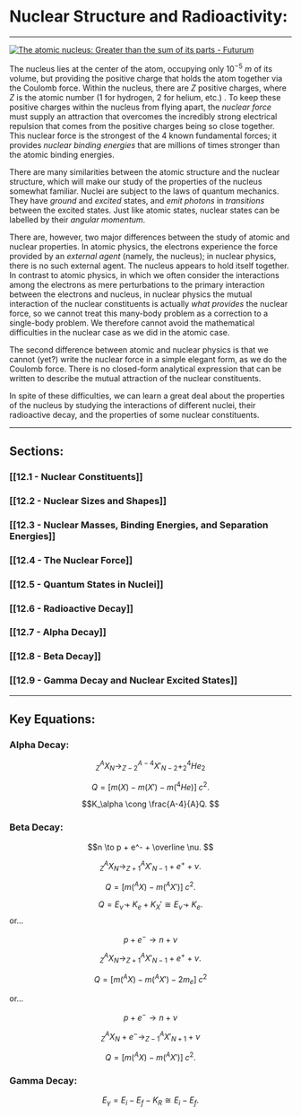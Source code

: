 # Nuclear Structure and Radioactivity:
***

[![The atomic nucleus: Greater than the sum of its parts - Futurum](https://futurumcareers.com/wp-content/uploads/2019/04/Atomic-nucleus.jpeg)](https://www.google.com/url?sa=i&url=https%3A%2F%2Ffuturumcareers.com%2Fthe-atomic-nucleus-greater-than-the-sum-of-its-parts&psig=AOvVaw30gpvUKsROhIjGt_h4W5PC&ust=1618713481267000&source=images&cd=vfe&ved=0CAIQjRxqFwoTCJjKt-afhPACFQAAAAAdAAAAABAD)



The nucleus lies at the center of the atom, occupying only $10^{-5}$ *m* of its volume, but providing the positive charge that holds the atom together via the Coulomb force. Within the nucleus, there are *Z* positive charges, where *Z* is the atomic number (1 for hydrogen, 2 for helium, etc.) . To keep these positive charges within the nucleus from flying apart, the *nuclear force* must supply an attraction that overcomes the incredibly strong electrical repulsion that comes from the positive charges being so close together. This nuclear force is the strongest of the 4 known fundamental forces; it provides *nuclear binding energies* that are millions of times stronger than the atomic binding energies. 

There are many similarities between the atomic structure and the nuclear structure, which will make our study of the properties of the nucleus somewhat familiar. Nuclei are subject to the laws of quantum mechanics. They have *ground*  and *excited* states, and *emit photons* in *transitions* between the excited states. Just like atomic states, nuclear states can be labelled by their *angular momentum*. 

There are, however, two major differences between the study of atomic and nuclear properties. In atomic physics, the electrons experience the force provided by an *external agent* (namely, the nucleus); in nuclear physics, there is no such external agent. The nucleus appears to hold itself together. In contrast to atomic physics, in which we often consider the interactions among the electrons as mere perturbations to the primary interaction between the electrons and nucleus, in nuclear physics the mutual interaction of the nuclear constituents is actually *what provides* the nuclear force, so we cannot treat this many-body problem as a correction to a single-body problem. We therefore cannot avoid the mathematical difficulties in the nuclear case as we did in the atomic case. 

The second difference between atomic and nuclear physics is that we cannot (yet?) write the nuclear force in a simple elegant form, as we do the Coulomb force. There is no closed-form analytical expression that can be written to describe the mutual attraction of the nuclear constituents.

In spite of these difficulties, we can learn a great deal about the properties of the nucleus by studying the interactions of different nuclei, their radioactive decay, and the properties of some nuclear constituents. 


***

## Sections:

### [[12.1 - Nuclear Constituents]]

### [[12.2 - Nuclear Sizes and Shapes]]

### [[12.3 - Nuclear Masses, Binding Energies, and Separation Energies]]

### [[12.4 - The Nuclear Force]]

### [[12.5 - Quantum States in Nuclei]]

### [[12.6 - Radioactive Decay]]

### [[12.7 - Alpha Decay]]

### [[12.8 - Beta Decay]]

### [[12.9 - Gamma Decay and Nuclear Excited States]]

***

## Key Equations:

### **Alpha Decay**:

$$^A_ZX_N \to ^{A-4}_{Z-2}X'_{N-2} + ^4_2He_2 $$

$$Q = [m(X)-m(X')-m(^4He)]\;c^2. $$

$$K_\alpha \cong \frac{A-4}{A}Q. $$

### **Beta Decay**:

$$n \to p + e^- + \overline \nu. $$

$$^A_ZX_N\to ^A_{Z+1}X'_{N-1}+e^++\nu. $$ 

$$Q = [m(^AX)-m(^AX')]\;c^2 .$$ 

$$Q = E_{\bar \nu}+K_e+K_X' \cong E_{\bar \nu} + K_e. $$
or...

$$p + e^- \to n + \nu $$

$$^A_ZX_N\to ^A_{Z+1}X'_{N-1}+e^++\nu. $$ 

$$Q = [m(^AX)-m(^AX')-2m_e]\;c^2 $$

or...

$$p + e^- \to n + \nu $$

$$^A_ZX_N + e^- \to _{Z-1}^AX'_{N+1} + \nu $$

$$Q = [m(^AX)-m(^AX')]\;c^2. $$

### **Gamma Decay**:

$$E_\gamma = E_i- E_f - K_R \cong E_i- E_f. $$